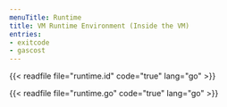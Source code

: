 ```yaml
---
menuTitle: Runtime
title: VM Runtime Environment (Inside the VM)
entries:
- exitcode
- gascost
---
```


{{< readfile file="runtime.id" code="true" lang="go" >}}

{{< readfile file="runtime.go" code="true" lang="go" >}}
